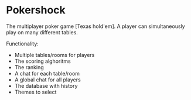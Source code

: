 # Pokershock

The multiplayer poker game [Texas hold'em]. A player can simultaneously play on many different tables.

Functionality:

- Multiple tables/rooms for players
- The scoring alghoritms
- The ranking
- A chat for each table/room
- A global chat for all players
- The database with history
- Themes to select
